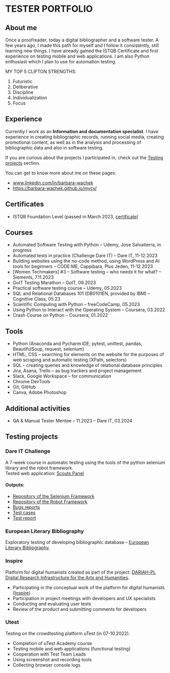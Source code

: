 # TESTER PORTFOLIO


## About me

Once a proofreader, today a digital bibliographer and a software tester. A few years ago, I made this path for myself and I follow it consistently, still learning new things. I have already gained the ISTQB Certificate and first experience on testing mobile and web applications. I am also Python enthusiast which I plan to use for automation testing.

MY TOP 5 CLIFTON STRENGTHS:
1. Futuristic
2. Deliberative
3. Discipline
4. Individualization
5. Focus

## Experience

Currently I work as an **Information and documentation specialist**. 
I have experience in creating bibliographic records, running social media, creating promotional content, as well as in the analysis and processing of bibliographic data and also in software testing.

If you are curious about the projects I participated in, check out the [Testing projects](#testing-projects) section. 

You can get to know more about me on these pages: 

* www.linkedin.com/in/barbara-wachek
* https://barbara-wachek.github.io/mycv/


## Certificates
* ISTQB Foundation Level (passed in March 2023, [certificate](https://drive.google.com/file/d/19bJuKfXACtJJ_SLtKFFuyeP5GVFj0Q0D/view))

## Courses
* Automated Software Testing with Python – Udemy, Jose Salvatierra, in progress
* Automated tests in practice (Challenge Dare IT) – Dare IT, 11-12.2023
* Building websites using the no-code method, using WordPress and AI tools for beginners – CODE:ME, Cappibara, Plus Jeden, 11-12.2023
* [Women Techmakers] #3 – Software testing – who needs it for what? – Siements, 7.11.2023
* GoIT Testing Marathon – GoIT, 09.2023 
* Practical software testing course – Udemy, 05.2023
* SQL and Relational Databases 101 (DB0101EN, provided by IBM) – Cognitive Class, 05.23
* Scientific Computing with Python – freeCodeCamp, 05.2023
* Using Python to Interact with the Operating System – Coursera, 03.2022
* Crash Course on Python – Coursera, 01.2022


## Tools 

* Python (Anaconda and Pycharm IDE; pytest, unittest, pandas, BeautifulSoup, request, selenium)
* HTML, CSS – searching for elements on the website for the purposes of web scraping and automatic testing (XPath, selectors)
* SQL - creating queries and knowledge of relational database principles
* Jira, Asana, Trello – as bug trackers and project management
* Slack, Google Workspace – for communication
* Chrome DevTools 
* Git, GitHub
* Canva, Adobe Photoshop


## Additional activities
+ QA & Manual Tester Mentee – 11.2023 – Dare IT, 03.2024

## Testing projects

### Dare IT Challenge 
A 7-week course in automatic testing using the tools of the python selenium library and the robot framework.  
Tested web application: [Scouts Panel](https://scouts-test.futbolkolektyw.pl/pl/login)

#### Outputs:
* [Repository of the Selenium Framework](https://github.com/barbara-wachek/Challenge_portfolio_BW?tab=readme-ov-file#task-6-bug-reporting-and-test-report)
* [Repository of the Robot Framework](https://github.com/barbara-wachek/panelscout_robotframework)
* [Bugs reports](https://docs.google.com/spreadsheets/d/1enhzrU5YLdNfEAqFgr-tsox6qzL-8sXCVjplE-7jSl8/edit#gid=0)
* [Test cases](https://docs.google.com/spreadsheets/d/1RCin82tfSesU4tCNpFl7ppMIG3XLe50hg9Kswb1hSpE/edit#gid=0)
* [Test report](https://docs.google.com/spreadsheets/d/1Eyb_ckjjs_AAFPdaLF8Rm2m22IVeAeBBC70YcwemM-8/edit#gid=0)

### European Literary Bibliography
Exploratory testing of developing bibliographic database – [European Literary Bibliography](https://literarybibliography.eu/pl/).

### Inspire
Platform for digital humanists created as part of the project: [DARIAH-PL Digital Research Infrastructure for the Arts and Humanities](https://lab.dariah.pl/).
+ Participating in the conceptual work of the platform for digital humanists ([Inspire](https://inspire.lab.dariah.pl/))
+ Participation in project meetings with developers and UX specialists
+ Conducting and evaluating user tests
+ Review of the product and submitting comments for developers

### Utest 
Testing on the crowdtesting platform uTest (in 07-10.2022).
+ Completion of uTest Academy course
+ Testing mobile and web applications (functional testing)
+ Cooperation with Test Team Leads
+ Using screenshot and recording tools
+ Collecting browser console logs




